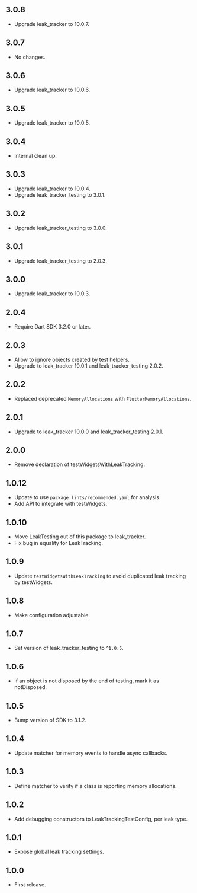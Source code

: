 ## 3.0.8

* Upgrade leak_tracker to 10.0.7.

## 3.0.7

* No changes.

## 3.0.6

* Upgrade leak_tracker to 10.0.6.

## 3.0.5

* Upgrade leak_tracker to 10.0.5.

## 3.0.4

* Internal clean up.

## 3.0.3

* Upgrade leak_tracker to 10.0.4.
* Upgrade leak_tracker_testing to 3.0.1.

## 3.0.2

* Upgrade leak_tracker_testing to 3.0.0.

## 3.0.1

* Upgrade leak_tracker_testing to 2.0.3.

## 3.0.0

* Upgrade leak_tracker to 10.0.3.

## 2.0.4

* Require Dart SDK 3.2.0 or later.

## 2.0.3

* Allow to ignore objects created by test helpers.
* Upgrade to leak_tracker 10.0.1 and leak_tracker_testing 2.0.2.

## 2.0.2

* Replaced deprecated `MemoryAllocations` with `FlutterMemoryAllocations`.

## 2.0.1

* Upgrade to leak_tracker 10.0.0 and leak_tracker_testing 2.0.1.

## 2.0.0

* Remove declaration of testWidgetsWithLeakTracking.

## 1.0.12

* Update to use `package:lints/recommended.yaml` for analysis.
* Add API to integrate with testWidgets.

## 1.0.10

* Move LeakTesting out of this package to leak_tracker.
* Fix bug in equality for LeakTracking.

## 1.0.9

* Update `testWidgetsWithLeakTracking` to avoid duplicated leak tracking by testWidgets.

## 1.0.8

* Make configuration adjustable.

## 1.0.7

* Set version of leak_tracker_testing to `^1.0.5`.

## 1.0.6

* If an object is not disposed by the end of testing, mark it as notDisposed.

## 1.0.5

* Bump version of SDK to 3.1.2.

## 1.0.4

* Update matcher for memory events to handle async callbacks.

## 1.0.3

* Define matcher to verify if a class is reporting memory allocations.

## 1.0.2

* Add debugging constructors to LeakTrackingTestConfig, per leak type.

## 1.0.1

* Expose global leak tracking settings.

## 1.0.0

* First release.
